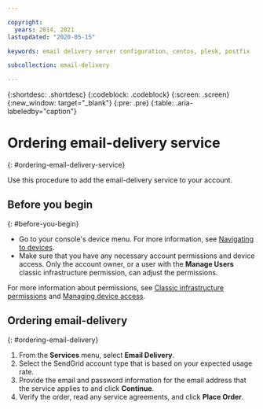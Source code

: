 ```yaml
---

copyright:
  years: 2014, 2021
lastupdated: "2020-05-15"

keywords: email delivery server configuration, centos, plesk, postfix

subcollection: email-delivery

---
```

{:shortdesc: .shortdesc}
{:codeblock: .codeblock}
{:screen: .screen}
{:new_window: target="_blank"}
{:pre: .pre}
{:table: .aria-labeledby="caption"}

# Ordering email-delivery service
{: #ordering-email-delivery-service}

Use this procedure to add the email-delivery service to your account.

## Before you begin
{: #before-you-begin}

* Go to your console's device menu. For more information, see [Navigating to devices](/docs/email-delivery?topic=virtual-servers-navigating-devices).
* Make sure that you have any necessary account permissions and device access. Only the account owner, or a user with the **Manage Users** classic infrastructure permission, can adjust the permissions.

For more information about permissions, see [Classic infrastructure permissions](/docs/iam?topic=iam-infrapermission#infrapermission) and [Managing device access](/docs/vsi?topic=virtual-servers-managing-device-access).

## Ordering email-delivery
{: #ordering-email-delivery}

1. From the **Services** menu, select **Email Delivery**.
2. Select the SendGrid account type that is based on your expected usage rate.
3. Provide the email and password information for the email address that the service applies to and click **Continue**.
4. Verify the order, read any service agreements, and click **Place Order**.
